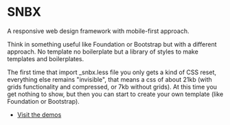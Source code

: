 SNBX
=============

A responsive web design framework with mobile-first approach. 

Think in something useful like Foundation or Bootstrap but with a different approach. No template no boilerplate but a library of styles to make templates and boilerplates. 

The first time that import _snbx.less file you only gets a kind of CSS reset, everything else remains "invisible", that means a css of about 21kb (with grids functionality and compressed, or 7kb without grids). At this time you get nothing to show, but then you can start to create your own template (like Foundation or Bootstrap). 


* [Visit the demos](http://ivanmendoza.net/labs/snbx/)